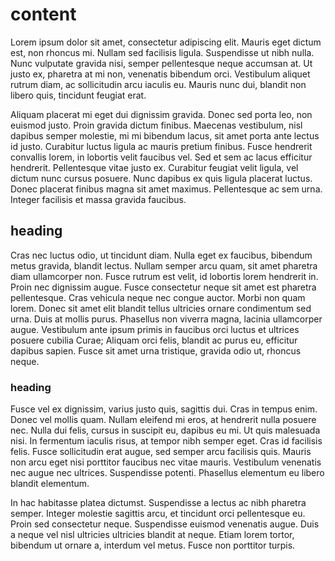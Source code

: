 # content

Lorem ipsum dolor sit amet, consectetur adipiscing elit. Mauris eget dictum est, non rhoncus mi. Nullam sed facilisis ligula. Suspendisse ut nibh nulla. Nunc vulputate gravida nisi, semper pellentesque neque accumsan at. Ut justo ex, pharetra at mi non, venenatis bibendum orci. Vestibulum aliquet rutrum diam, ac sollicitudin arcu iaculis eu. Mauris nunc dui, blandit non libero quis, tincidunt feugiat erat.

Aliquam placerat mi eget dui dignissim gravida. Donec sed porta leo, non euismod justo. Proin gravida dictum finibus. Maecenas vestibulum, nisl dapibus semper molestie, mi mi bibendum lacus, sit amet porta ante lectus id justo. Curabitur luctus ligula ac mauris pretium finibus. Fusce hendrerit convallis lorem, in lobortis velit faucibus vel. Sed et sem ac lacus efficitur hendrerit. Pellentesque vitae justo ex. Curabitur feugiat velit ligula, vel dictum nunc cursus posuere. Nunc dapibus ex quis ligula placerat luctus. Donec placerat finibus magna sit amet maximus. Pellentesque ac sem urna. Integer facilisis et massa gravida faucibus.

## heading

Cras nec luctus odio, ut tincidunt diam. Nulla eget ex faucibus, bibendum metus gravida, blandit lectus. Nullam semper arcu quam, sit amet pharetra diam ullamcorper non. Fusce rutrum est velit, id lobortis lorem hendrerit in. Proin nec dignissim augue. Fusce consectetur neque sit amet est pharetra pellentesque. Cras vehicula neque nec congue auctor. Morbi non quam lorem. Donec sit amet elit blandit tellus ultricies ornare condimentum sed urna. Duis at mollis purus. Phasellus non viverra magna, lacinia ullamcorper augue. Vestibulum ante ipsum primis in faucibus orci luctus et ultrices posuere cubilia Curae; Aliquam orci felis, blandit ac purus eu, efficitur dapibus sapien. Fusce sit amet urna tristique, gravida odio ut, rhoncus neque.

### heading

Fusce vel ex dignissim, varius justo quis, sagittis dui. Cras in tempus enim. Donec vel mollis quam. Nullam eleifend mi eros, at hendrerit nulla posuere nec. Nulla dui felis, cursus in suscipit eu, dapibus eu mi. Ut quis malesuada nisi. In fermentum iaculis risus, at tempor nibh semper eget. Cras id facilisis felis. Fusce sollicitudin erat augue, sed semper arcu facilisis quis. Mauris non arcu eget nisi porttitor faucibus nec vitae mauris. Vestibulum venenatis nec augue nec ultrices. Suspendisse potenti. Phasellus elementum eu libero blandit elementum.

In hac habitasse platea dictumst. Suspendisse a lectus ac nibh pharetra semper. Integer molestie sagittis arcu, et tincidunt orci pellentesque eu. Proin sed consectetur neque. Suspendisse euismod venenatis augue. Duis a neque vel nisl ultricies ultricies blandit at neque. Etiam lorem tortor, bibendum ut ornare a, interdum vel metus. Fusce non porttitor turpis.
